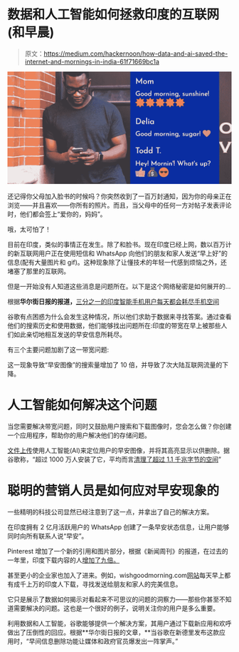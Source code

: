 # 数据和人工智能如何拯救印度的互联网(和早晨)

> 原文：<https://medium.com/hackernoon/how-data-and-ai-saved-the-internet-and-mornings-in-india-61f71669bc1a>

![](img/d6dfa032f4acc1946ae9365bc47bed00.png)

还记得你父母加入脸书的时候吗？你突然收到了一百万封通知，因为你的母亲正在浏览——并且喜欢——你所有的照片。而且，当父母中的任何一方对帖子发表评论时，他们都会签上“爱你的，妈妈”。

哦，太可怕了！

目前在印度，类似的事情正在发生。除了和脸书。现在印度已经上网，数以百万计的新互联网用户正在使用短信和 WhatsApp 向他们的朋友和家人发送“早上好”的信息(配有大量图片和 gif)。这种现象除了让懂技术的年轻一代感到烦恼之外，还堵塞了那里的互联网。

但是一开始没有人知道这些消息是问题所在。以下是这个网络秘密是如何展开的…

根据**华尔街日报的报道，**[三分之一的印度智能手机用户每天都会耗尽手机空间](https://www.wsj.com/articles/the-internet-is-filling-up-because-indians-are-sending-millions-of-good-morning-texts-1516640068)

谷歌有点困惑为什么会发生这种情况，所以他们求助于数据来寻找答案。通过查看他们的搜索历史和使用数据，他们能够找出问题所在:印度的带宽在早上被那些人们如此亲切地相互发送的早安信息所耗尽。

有三个主要问题加剧了这一带宽问题:

这一现象导致“早安图像”的搜索量增加了 10 倍，并导致了次大陆互联网流量的下降。

# 人工智能如何解决这个问题

当您需要解决带宽问题，同时又鼓励用户搜索和下载图像时，您会怎么做？你创建一个应用程序，帮助你的用户解决他们的存储问题。

[文件上传](https://www.blog.google/topics/next-billion-users/files-go-three-new-features/)使用人工智能(AI)来定位用户的早安图像，并将其高亮显示以供删除。据谷歌称，“超过 1000 万人安装了它，平均而言[清理了超过 1.1 千兆字节的空间](https://www.blog.google/topics/next-billion-users/files-go-three-new-features/)”

# 聪明的营销人员是如何应对早安现象的

一些精明的科技公司显然已经注意到了这一点，并拿出了自己的解决方案。

在印度拥有 2 亿月活跃用户的 WhatsApp 创建了一条早安状态信息，让用户能够同时向所有联系人说“早安”。

Pinterest 增加了一个新的引用和图片部分，根据《新闻周刊》的报道，在过去的一年里，印度下载内容的人[增加了九倍。](http://www.newsweek.com/indians-sending-too-many-good-morning-messages-788007)

甚至更小的企业家也加入了进来。例如，wishgoodmorning.com[网站](http://www.wishgoodmorning.com/)每天早上都有成千上万的印度人下载，寻找发送给朋友和家人的完美信息。

它只是展示了数据如何揭示对看起来不可思议的问题的洞察力——那些你甚至不知道需要解决的问题。这也是一个很好的例子，说明关注你的用户是多么重要。

利用数据和人工智能，谷歌能够提供一个解决方案，其用户通过下载新应用和欢呼做出了压倒性的回应。根据**华尔街日报的文章，**当谷歌在新德里发布这款应用时，“早间信息删除功能让媒体和政府官员爆发出一阵掌声。”